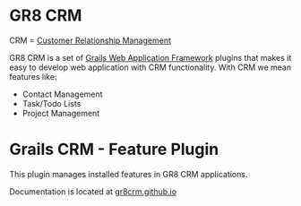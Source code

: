 # GR8 CRM

CRM = [Customer Relationship Management](http://en.wikipedia.org/wiki/Customer_relationship_management)

GR8 CRM is a set of [Grails Web Application Framework](http://www.grails.org/)
plugins that makes it easy to develop web application with CRM functionality.
With CRM we mean features like:

- Contact Management
- Task/Todo Lists
- Project Management

# Grails CRM - Feature Plugin

This plugin manages installed features in GR8 CRM applications.

Documentation is located at [gr8crm.github.io](http://gr8crm.github.io/plugins/crm-feature/crm-feature.html)
